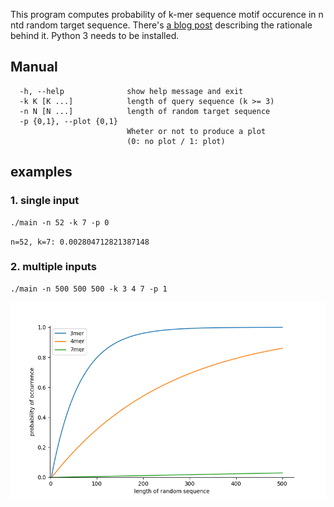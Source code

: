 This program computes probability of k-mer sequence motif occurence in n ntd random target sequence. There's [a blog post](https://de-novo.org/2018/10/25/sequence-motif-occurrence/) describing the rationale behind it. Python 3 needs to be installed.

## Manual
```
  -h, --help              show help message and exit
  -k K [K ...]            length of query sequence (k >= 3)
  -n N [N ...]            length of random target sequence
  -p {0,1}, --plot {0,1}
                          Wheter or not to produce a plot
                          (0: no plot / 1: plot)
```

## examples
### 1. single input
```
./main -n 52 -k 7 -p 0
```

`n=52, k=7: 0.002804712821387148`

### 2. multiple inputs
```
./main -n 500 500 500 -k 3 4 7 -p 1
```

![img](https://raw.githubusercontent.com/naturale0/MotifOccur/master/Thu%20Oct%2025%2000%3A16%3A50%202018.png)
